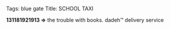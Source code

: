 Tags: blue gate
Title: SCHOOL TAXI
  
**131181921913 =>** the trouble with books. dadeh™ delivery service